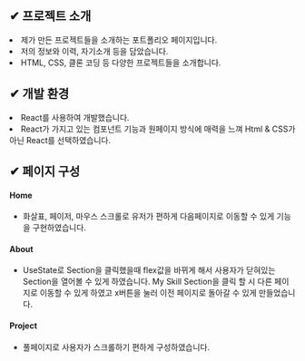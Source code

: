 ## ✔ 프로젝트 소개
<li>
   제가 만든 프로젝트들을 소개하는 포트폴리오 페이지입니다.
<li>
    저의 정보와 이력, 자기소개 등을 담았습니다.
<li>
   HTML, CSS, 클론 코딩 등 다양한 프로젝트들을 소개합니다.




## ✔ 개발 환경
<li> React를 사용하여 개발했습니다.
<li> React가 가지고 있는 컴포넌트 기능과 원페이지 방식에 매력을 느껴 Html & CSS가 아닌 React를 선택하였습니다.

## ✔ 페이지 구성
#### Home
   - 화살표, 페이저, 마우스 스크롤로 유저가 편하게 다음페이지로 이동할 수 있게 기능을 구현하였습니다. 
#### About
   - UseState로 Section을 클릭했을때 flex값을 바뀌게 해서 사용자가 닫혀있는 Section을 열어볼 수 있게 하였습니다. My Skill Section을 클릭 할 시 다른 페이지로 이동할 수 있게 하였고 x버튼을 눌러 이전 페이지로 돌아갈 수 있게 만들었습니다.
#### Project
   - 풀페이지로 사용자가 스크롤하기 편하게 구성하였습니다.
